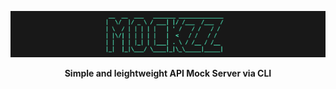 ![image](./public/logo.png)

<p align="center">
  <strong>Simple and leightweight API Mock Server via CLI</strong>
</p>